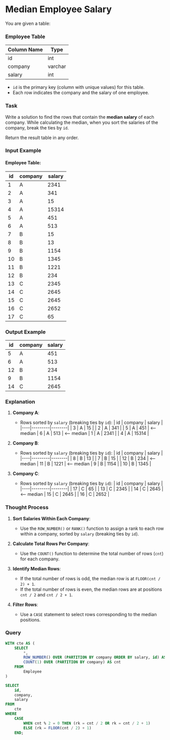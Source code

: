 # Median Employee Salary

You are given a table:

### Employee Table
| Column Name | Type    |
|-------------|---------|
| id          | int     |
| company     | varchar |
| salary      | int     |

- `id` is the primary key (column with unique values) for this table.
- Each row indicates the company and the salary of one employee.

### Task
Write a solution to find the rows that contain the **median salary** of each company. While calculating the median, when you sort the salaries of the company, break the ties by `id`.

Return the result table in any order.

### Input Example
#### Employee Table:
| id | company | salary |
|----|---------|--------|
| 1  | A       | 2341   |
| 2  | A       | 341    |
| 3  | A       | 15     |
| 4  | A       | 15314  |
| 5  | A       | 451    |
| 6  | A       | 513    |
| 7  | B       | 15     |
| 8  | B       | 13     |
| 9  | B       | 1154   |
| 10 | B       | 1345   |
| 11 | B       | 1221   |
| 12 | B       | 234    |
| 13 | C       | 2345   |
| 14 | C       | 2645   |
| 15 | C       | 2645   |
| 16 | C       | 2652   |
| 17 | C       | 65     |

### Output Example
| id | company | salary |
|----|---------|--------|
| 5  | A       | 451    |
| 6  | A       | 513    |
| 12 | B       | 234    |
| 9  | B       | 1154   |
| 14 | C       | 2645   |

### Explanation

1. **Company A**:
   - Rows sorted by `salary` (breaking ties by `id`):
     | id | company | salary |
     |----|---------|--------|
     | 3  | A       | 15     |
     | 2  | A       | 341    |
     | 5  | A       | 451    | <-- median
     | 6  | A       | 513    | <-- median
     | 1  | A       | 2341   |
     | 4  | A       | 15314  |

2. **Company B**:
   - Rows sorted by `salary` (breaking ties by `id`):
     | id | company | salary |
     |----|---------|--------|
     | 8  | B       | 13     |
     | 7  | B       | 15     |
     | 12 | B       | 234    | <-- median
     | 11 | B       | 1221   | <-- median
     | 9  | B       | 1154   |
     | 10 | B       | 1345   |

3. **Company C**:
   - Rows sorted by `salary` (breaking ties by `id`):
     | id | company | salary |
     |----|---------|--------|
     | 17 | C       | 65     |
     | 13 | C       | 2345   |
     | 14 | C       | 2645   | <-- median
     | 15 | C       | 2645   |
     | 16 | C       | 2652   |

### Thought Process

1. **Sort Salaries Within Each Company**:
   - Use the `ROW_NUMBER()` or `RANK()` function to assign a rank to each row within a company, sorted by `salary` (breaking ties by `id`).

2. **Calculate Total Rows Per Company**:
   - Use the `COUNT()` function to determine the total number of rows (`cnt`) for each company.

3. **Identify Median Rows**:
   - If the total number of rows is odd, the median row is at `FLOOR(cnt / 2) + 1`.
   - If the total number of rows is even, the median rows are at positions `cnt / 2` and `cnt / 2 + 1`.

4. **Filter Rows**:
   - Use a `CASE` statement to select rows corresponding to the median positions.

### Query
```sql
WITH cte AS (
    SELECT 
        *, 
        ROW_NUMBER() OVER (PARTITION BY company ORDER BY salary, id) AS rk,
        COUNT(1) OVER (PARTITION BY company) AS cnt
    FROM 
        Employee
)

SELECT 
    id, 
    company, 
    salary
FROM 
    cte
WHERE 
    CASE 
        WHEN cnt % 2 = 0 THEN (rk = cnt / 2 OR rk = cnt / 2 + 1)
        ELSE (rk = FLOOR(cnt / 2) + 1)
    END;
